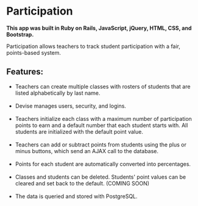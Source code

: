 <h1>Participation</h1>

<b>This app was built in Ruby on Rails, JavaScript, jQuery, HTML, CSS, and Bootstrap.</b>

Participation allows teachers to track student participation with a fair, points-based system.

<h2>Features:</h2>

<ul>
<li> Teachers can create multiple classes with rosters of students that are listed alphabetically by last name.</li><br/>

<li> Devise manages users, security, and logins.</li><br/>

<li> Teachers initialize each class with a maximum number of participation points to earn and a default number that each student starts with. All students are initialized with the default point value.</li><br/>

<li> Teachers can add or subtract points from students using the plus or minus buttons, which send an AJAX call to the database.</li><br/>

<li> Points for each student are automatically converted into percentages.</li><br/>

<li> Classes and students can be deleted. Students' point values can be cleared and set back to the default. (COMING SOON)</li><br/>

<li> The data is queried and stored with PostgreSQL.</li><br/>
</ul>
